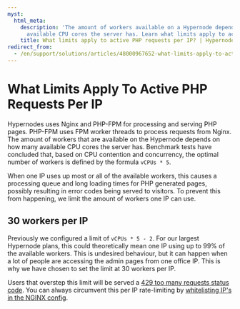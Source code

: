 ```yaml
---
myst:
  html_meta:
    description: 'The amount of workers available on a Hypernode depends on how many
      available CPU cores the server has. Learn what limits apply to active PHP requests. '
    title: What limits apply to active PHP requests per IP? | Hypernode
redirect_from:
  - /en/support/solutions/articles/48000967652-what-limits-apply-to-active-php-requests-per-ip/
---
```


<!-- source: https://support.hypernode.com/en/support/solutions/articles/48000967652-what-limits-apply-to-active-php-requests-per-ip/ -->

# What Limits Apply To Active PHP Requests Per IP

Hypernodes uses Nginx and PHP-FPM for processing and serving PHP pages. PHP-FPM uses FPM worker threads to process requests from Nginx. The amount of workers that are available on the Hypernode depends on how many available CPU cores the server has. Benchmark tests have concluded that, based on CPU contention and concurrency, the optimal number of workers is defined by the formula `vCPUs * 5`.

When one IP uses up most or all of the available workers, this causes a processing queue and long loading times for PHP generated pages, possibly resulting in error codes being served to visitors. To prevent this from happening, we limit the amount of workers one IP can use.

## 30 workers per IP

Previously we configured a limit of `vCPUs * 5 - 2`. For our largest Hypernode plans, this could theoretically mean one IP using up to 99% of the available workers. This is undesired behaviour, but it can happen when a lot of people are accessing the admin pages from one office IP. This is why we have chosen to set the limit at 30 workers per IP.

Users that overstep this limit will be served a [429 too many requests status code](../nginx/how-to-resolve-rate-limited-requests-429-too-many-requests.md). You can always circumvent this per IP rate-limiting by [whitelisting IP's in the NGINX config](../nginx/how-to-resolve-rate-limited-requests-429-too-many-requests.md#rate-limiting-per-ip-address).
